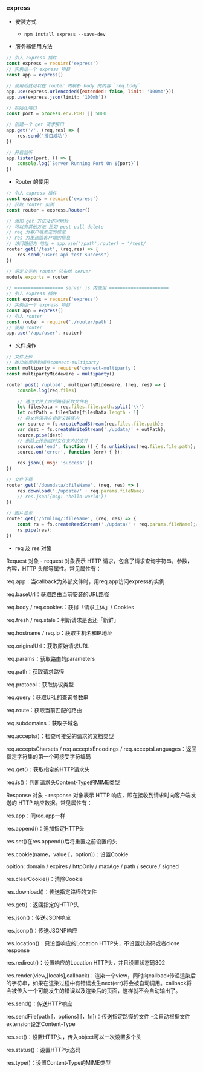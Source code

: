### express

* 安装方式
    * `npm install express --save-dev`

* 服务器使用方法
```js
// 引入 express 插件
const express = require('express')
// 实例话一个 express 项目
const app = express()

// 使用后就可以在 router 内解析 body 的内容 `req.body` 
app.use(express.urlencoded({extended: false, limit: '100mb'}))
app.use(express.json(limit: '100mb'))

// 初始化端口
const port = process.env.PORT || 5000

// 创建一个 get 请求接口
app.get('/', (req,res) => {
    res.send('接口成功')
})

// 开启监听
app.listen(port, () => {
    console.log(`Server Running Port On ${port}`)
})
```

* Router 的使用
```js
// 引入 express 插件
const express = require('express')
// 获取 router 实例
const router = express.Router()

// 添加 get 方法及访问地址
// 可以有其他方法 比如 post pull delete
// req 为客户端发送的信息
// res 为发送给客户端的信息
// 访问路径为 地址 + app.use('/path',router) + '/test/
router.get('/test', (req,res) => {
    res.send("users api test success")
})

// 把定义完的 router 公布给 server
module.exports = router

// ================== server.js 内使用 ======================
// 引入 express 插件
const express = require('express')
// 实例话一个 express 项目
const app = express()
// 引入 router
const router = require('./router/path')
// 使用 router
app.use('/api/user', router)
```

* 文件操作
```js
// 文件上传
// 改功能需用到插件connect-multiparty
const multiparty = require('connect-multiparty')
const multipartyMiddeware = multiparty()

router.post('/upload', multipartyMiddeware, (req, res) => {
    console.log(req.files)

    // 通过文件上传后路径获取文件名
    let filesData = req.files.file.path.split('\\')
    let outPath = filesData[filesData.length - 1]
    // 将文件保存在自定义路径内
    var source = fs.createReadStream(req.files.file.path);
    var dest = fs.createWriteStream('./updata/' + outPath);
    source.pipe(dest)
    // 删除上传到临时文件夹内的文件
    source.on('end', function () { fs.unlinkSync(req.files.file.path); });   //delete
    source.on('error', function (err) { });

    res.json({ msg: 'success' })
})

// 文件下载
router.get('/downdata/:fileName', (req, res) => {
    res.download('./updata/' + req.params.fileName)
    // res.json({msg: 'hello world'})
})

// 图片显示
router.get('/htmlimg/:fileName', (req, res) => {
    const rs = fs.createReadStream('./updata/' + req.params.fileName);//获取图片的文件名
    rs.pipe(res);
})
```
* req 及 res 对象

Request 对象 - request 对象表示 HTTP 请求，包含了请求查询字符串，参数，内容，HTTP 头部等属性。常见属性有：

req.app：当callback为外部文件时，用req.app访问express的实例

req.baseUrl：获取路由当前安装的URL路径

req.body / req.cookies：获得「请求主体」/ Cookies

req.fresh / req.stale：判断请求是否还「新鲜」

req.hostname / req.ip：获取主机名和IP地址

req.originalUrl：获取原始请求URL

req.params：获取路由的parameters

req.path：获取请求路径

req.protocol：获取协议类型

req.query：获取URL的查询参数串

req.route：获取当前匹配的路由

req.subdomains：获取子域名

req.accepts()：检查可接受的请求的文档类型

req.acceptsCharsets / req.acceptsEncodings / req.acceptsLanguages：返回指定字符集的第一个可接受字符编码

req.get()：获取指定的HTTP请求头

req.is()：判断请求头Content-Type的MIME类型

Response 对象 - response 对象表示 HTTP 响应，即在接收到请求时向客户端发送的 HTTP 响应数据。常见属性有：

res.app：同req.app一样

res.append()：追加指定HTTP头

res.set()在res.append()后将重置之前设置的头

res.cookie(name，value [，option])：设置Cookie

opition: domain / expires / httpOnly / maxAge / path / secure / signed

res.clearCookie()：清除Cookie

res.download()：传送指定路径的文件

res.get()：返回指定的HTTP头

res.json()：传送JSON响应

res.jsonp()：传送JSONP响应

res.location()：只设置响应的Location HTTP头，不设置状态码或者close response

res.redirect()：设置响应的Location HTTP头，并且设置状态码302

res.render(view,[locals],callback)：渲染一个view，同时向callback传递渲染后的字符串，如果在渲染过程中有错误发生next(err)将会被自动调用。callback将会被传入一个可能发生的错误以及渲染后的页面，这样就不会自动输出了。

res.send()：传送HTTP响应

res.sendFile(path [，options] [，fn])：传送指定路径的文件 -会自动根据文件extension设定Content-Type

res.set()：设置HTTP头，传入object可以一次设置多个头

res.status()：设置HTTP状态码

res.type()：设置Content-Type的MIME类型
